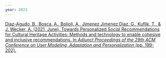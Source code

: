 ```yaml
---
year: 2021
---
```

[Diaz-Agudo, B., Bosca, A., Bolioli, A., Jimenez Jimenez Diaz, G., Kuflik, T., & J. Wecker, A. (2021, June). Towards Personalized Social Recommendations for Cultural Heritage Activities: Methods and technology to enable cohesive and inclusive recommendations. In *Adjunct Proceedings of the 29th ACM Conference on User Modeling, Adaptation and Personalization* (pp. 199-202).](https://doi.org/10.1145/3450614.3463389)